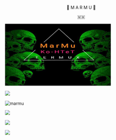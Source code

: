 
<p align="center"> 🍁 M A R M U 🍁</p>
<p align="center"> 🇲🇲 </p>

<img src="IMG_20220104_230411_008.jpg" alt="hackerpro_logo" height="205" width="350"> 

[![](https://img.shields.io/badge/MARMU-BABY_DRAG0N-orange?style=for-the-badge&logoColor=red&labelColor=black)](https://github.com/MarMu-BabyDragon) 


![marmu](https://myoctocat.com/assets/images/base-octocat.svg)


<!--
**MarMu-BabyDragon/MarMu-BabyDragon** is a ✨ _special_ ✨ repository because its `README.md` (this file) appears on your GitHub profile.
You can click the Preview link to take a look at your changes.
--->

![](https://img.shields.io/badge/Facebook-Techonology_By_MarMu-blue?style=for-the-badge&logo=facebook.svg)

[![](https://img.shields.io/badge/Contact-Facebook_Page-purple?logo=Facebook&logoColor=blue&labelColor=black)](https://github.com/MarMu-BabyDragon) <br>


[![](https://img.shields.io/badge/Github-Baby_Dragon-green?logo=Github&logoColor=red&labelColor=black)](https://github.com/MarMu-BabyDragon) <br>

